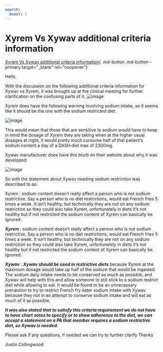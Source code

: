 ```yaml
---
search:
  boost: 1
---
```


# Xyrem Vs Xywav additional criteria information

[Xyrem Vs Xywav additional criteria information](https://mygainwell-my.sharepoint.com/:u:/r/personal/christopher_nguyen_gainwelltechnologies_com/Documents/Evergreen/Emails/Xyrem%20Vs%20Xywav%20additional%20criteria%20information.msg?csf=1&web=1&e=FJimeO){ .md-button .md-button--primary target="_blank" rel="noopener"}

Hello,

With the discussion on the following additional criteria information for Xywav vs Xyrem, it was brought up at the clinical meeting for further clarification on the confusing parts of it.
![image](https://user-images.githubusercontent.com/122046056/231026206-fdda3db8-5371-420e-8ae5-13792537a41a.png)

Xyrem does have the following warning involving sodium intake, so it seems like it should be the one with the sodium restricted diet.

![image](https://user-images.githubusercontent.com/122046056/231026236-9656272c-ed3e-4599-a85a-dd31360a3b63.png)

This would mean that those that are sensitive to sodium would have to keep in mind the dosage of Xyrem they are taking when at the higher usual dosages at night, it would pretty much consume half of that patient’s sodium content a day of a DASH diet max of 2300mg.

Xywav manufacturer does have this blurb on their website about why it was developed:

![image](https://user-images.githubusercontent.com/122046056/231026263-0d928fc6-6b51-4d87-a6bf-27198a453028.png)

So with the statement about Xywav needing sodium restriction was described to as:

Xyrem : sodium content doesn’t really affect a person who is not sodium restrictive. Say a person who is no diet restrictions, would eat French fries 5 times a week. It isn’t healthy, but technically they are not on any sodium restriction so they could also take Xyrem, unfortunately in diets it’s not healthy but if not restricted the sodium content of Xyrem can basically be ignored.

***Xyrem*** : sodium content doesn’t really affect a person who is not sodium restrictive. Say a person who is no diet restrictions, would eat French fries 5 times a week. It isn’t healthy, but technically they are not on any sodium restriction so they could also take Xyrem, unfortunately in diets it’s not healthy but if not restricted the sodium content of Xyrem can basically be ignored.

***Xywav*** : ***Xywav should be used in restrictive diets*** because Xyrem at the maximum dosage would take up half of the sodium that would be ingested. The sodium daily intake needs to be conserved as much as possible, and Xywav will help with this and allow someone to still stick to a sodium restrict diet while allowing to eat. It would be found to be an unnecessary precaution to try to restrict French fry eater sodium intake with Xywav because they not in an attempt to conserve sodium intake and will eat as much of it as possible.

***It was also stated that to satisfy this criteria requirement we do not have to have chart notes to specify or to show adherence to the diet, we can accept a statement on a PA that member requires a sodium restrictive diet, so Xywav is needed.***

Please ask if any questions, if needed we can try to further clarify 
Thanks



Justin Collingwood
